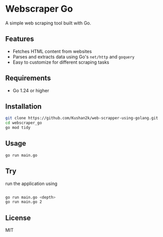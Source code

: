 # Webscraper Go

A simple web scraping tool built with Go.

## Features

- Fetches HTML content from websites
- Parses and extracts data using Go's `net/http` and `goquery`
- Easy to customize for different scraping tasks

## Requirements

- Go 1.24 or higher

## Installation

```bash
git clone https://github.com/Kushan2k/web-scrapper-using-golang.git
cd webscraper_go
go mod tidy
```

## Usage

```bash
go run main.go
```
## Try

run the application using
```bash

go run main.go <depth>
go run main.go 2

```

## License

MIT
